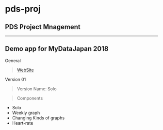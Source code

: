 # pds-proj
## PDS Project Mnagement
-----

## Demo app for MyDataJapan 2018
General
>[WebSite](http://138.197.204.95:3000/)

Version 01
>Version Name: Solo

>Components

* Solo
* Weekly graph
* Changing Kinds of graphs
* Heart-rate
